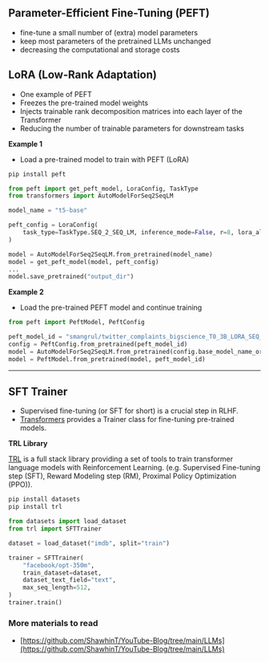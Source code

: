 
## Parameter-Efficient Fine-Tuning (PEFT)

* fine-tune a small number of (extra) model parameters
* keep most parameters of the pretrained LLMs unchanged
* decreasing the computational and storage costs

## LoRA (Low-Rank Adaptation)

* One example of PEFT
* Freezes the pre-trained model weights
* Injects trainable rank decomposition matrices into each layer of the Transformer
* Reducing the number of trainable parameters for downstream tasks


**Example 1**

* Load a pre-trained model to train with PEFT (LoRA)

```bash
pip install peft
```

```python
from peft import get_peft_model, LoraConfig, TaskType
from transformers import AutoModelForSeq2SeqLM

model_name = "t5-base"

peft_config = LoraConfig(
    task_type=TaskType.SEQ_2_SEQ_LM, inference_mode=False, r=8, lora_alpha=32, lora_dropout=0.1
)

model = AutoModelForSeq2SeqLM.from_pretrained(model_name)
model = get_peft_model(model, peft_config)
...
model.save_pretrained("output_dir") 
```

**Example 2**

* Load the pre-trained PEFT model and continue training

```python
from peft import PeftModel, PeftConfig

peft_model_id = "smangrul/twitter_complaints_bigscience_T0_3B_LORA_SEQ_2_SEQ_LM"
config = PeftConfig.from_pretrained(peft_model_id)
model = AutoModelForSeq2SeqLM.from_pretrained(config.base_model_name_or_path)
model = PeftModel.from_pretrained(model, peft_model_id)

```

---

## SFT Trainer

* Supervised fine-tuning (or SFT for short) is a crucial step in RLHF.
* [Transformers](https://huggingface.co/docs/transformers/en/index) provides a Trainer class for fine-tuning pre-trained models.

**TRL Library**

[TRL](https://huggingface.co/docs/trl/en/index) is a full stack library providing a set of tools to train transformer language models with Reinforcement Learning. (e.g. Supervised Fine-tuning step (SFT), Reward Modeling step (RM), Proximal Policy Optimization (PPO)).

```bash
pip install datasets
pip install trl
```

```python
from datasets import load_dataset
from trl import SFTTrainer

dataset = load_dataset("imdb", split="train")

trainer = SFTTrainer(
    "facebook/opt-350m",
    train_dataset=dataset,
    dataset_text_field="text",
    max_seq_length=512,
)
trainer.train()

```


### More materials to read

* [https://github.com/ShawhinT/YouTube-Blog/tree/main/LLMs](https://github.com/ShawhinT/YouTube-Blog/tree/main/LLMs)

